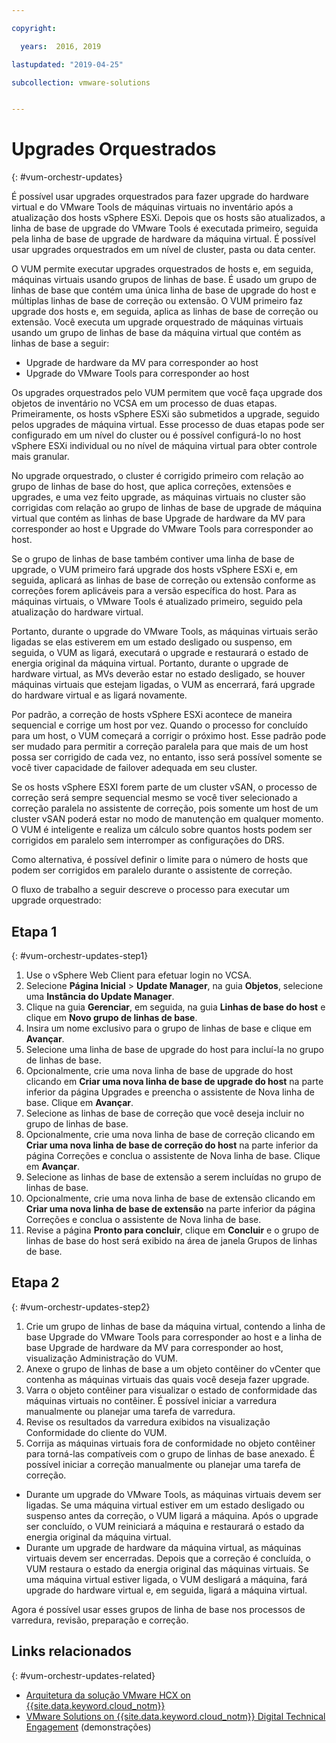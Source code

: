 ```yaml
---

copyright:

  years:  2016, 2019

lastupdated: "2019-04-25"

subcollection: vmware-solutions


---
```


#	Upgrades Orquestrados
{: #vum-orchestr-updates}

É possível usar upgrades orquestrados para fazer upgrade do hardware virtual e do VMware Tools de máquinas virtuais no inventário após a atualização dos hosts vSphere ESXi. Depois que os hosts são atualizados, a linha de base de upgrade do VMware Tools é executada primeiro, seguida pela linha de base de upgrade de hardware da máquina virtual. É possível usar upgrades orquestrados em um nível de cluster, pasta ou data center.

O VUM permite executar upgrades orquestrados de hosts e, em seguida, máquinas virtuais usando grupos de linhas de base. É usado um grupo de linhas de base que contém uma única linha de base de upgrade do host e múltiplas linhas de base de correção ou extensão. O VUM primeiro faz upgrade dos hosts e, em seguida, aplica as linhas de base de correção ou extensão. Você executa um upgrade orquestrado de máquinas virtuais usando um grupo de linhas de base da máquina virtual que contém as linhas de base a seguir:
* Upgrade de hardware da MV para corresponder ao host
* Upgrade do VMware Tools para corresponder ao host

Os upgrades orquestrados pelo VUM permitem que você faça upgrade dos objetos de inventário no VCSA em um processo de duas etapas. Primeiramente, os hosts vSphere ESXi são submetidos a upgrade, seguido pelos upgrades de máquina virtual. Esse processo de duas etapas pode ser configurado em um nível do cluster ou é possível configurá-lo no host vSphere ESXi individual ou no nível de máquina virtual para obter controle mais granular.

No upgrade orquestrado, o cluster é corrigido primeiro com relação ao grupo de linhas de base do host, que aplica correções, extensões e upgrades, e uma vez feito upgrade, as máquinas virtuais no cluster são corrigidas com relação ao grupo de linhas de base de upgrade de máquina virtual que contém as linhas de base Upgrade de hardware da MV para corresponder ao host e Upgrade do VMware Tools para corresponder ao host.

Se o grupo de linhas de base também contiver uma linha de base de upgrade, o VUM primeiro fará upgrade dos hosts vSphere ESXi e, em seguida, aplicará as linhas de base de correção ou extensão conforme as correções forem aplicáveis para a versão específica do host. Para as máquinas virtuais, o VMware Tools é atualizado primeiro, seguido pela atualização do hardware virtual.

Portanto, durante o upgrade do VMware Tools, as máquinas virtuais serão ligadas se elas estiverem em um estado desligado ou suspenso, em seguida, o VUM as ligará, executará o upgrade e restaurará o estado de energia original da máquina virtual. Portanto, durante o upgrade de hardware virtual, as MVs deverão estar no estado desligado, se houver máquinas virtuais que estejam ligadas, o VUM as encerrará, fará upgrade do hardware virtual e as ligará novamente.

Por padrão, a correção de hosts vSphere ESXi acontece de maneira sequencial e corrige um host por vez. Quando o processo for concluído para um host, o VUM começará a corrigir o próximo host. Esse padrão pode ser mudado para permitir a correção paralela para que mais de um host possa ser corrigido de cada vez, no entanto, isso será possível somente se você tiver capacidade de failover adequada em seu cluster.

Se os hosts vSphere ESXI forem parte de um cluster vSAN, o processo de correção será sempre sequencial mesmo se você tiver selecionado a correção paralela no assistente de correção, pois somente um host de um cluster vSAN poderá estar no modo de manutenção em qualquer momento. O VUM é inteligente e realiza um cálculo sobre quantos hosts podem ser corrigidos em paralelo sem interromper as configurações do DRS.

Como alternativa, é possível definir o limite para o número de hosts que podem ser corrigidos em paralelo durante o assistente de correção.

O fluxo de trabalho a seguir descreve o processo para executar um upgrade orquestrado:

## Etapa 1
{: #vum-orchestr-updates-step1}

1. Use o vSphere Web Client para efetuar login no VCSA.
2. Selecione **Página Inicial** > **Update Manager**, na guia **Objetos**, selecione uma **Instância do Update Manager**.
3. Clique na guia **Gerenciar**, em seguida, na guia **Linhas de base do host** e clique em **Novo grupo de linhas de base**.
4. Insira um nome exclusivo para o grupo de linhas de base e clique em **Avançar**.
5. Selecione uma linha de base de upgrade do host para incluí-la no grupo de linhas de base.
6. Opcionalmente, crie uma nova linha de base de upgrade do host clicando em **Criar uma nova linha de base de upgrade do host** na parte inferior da página Upgrades e preencha o assistente de Nova linha de base. Clique em **Avançar**.
7. Selecione as linhas de base de correção que você deseja incluir no grupo de linhas de base.
8. Opcionalmente, crie uma nova linha de base de correção clicando em **Criar uma nova linha de base de correção do host** na parte inferior da página Correções e conclua o assistente de Nova linha de base. Clique em **Avançar**.
9. Selecione as linhas de base de extensão a serem incluídas no grupo de linhas de base.
10. Opcionalmente, crie uma nova linha de base de extensão clicando em **Criar uma nova linha de base de extensão** na parte inferior da página Correções e conclua o assistente de Nova linha de base.
11. Revise a página **Pronto para concluir**, clique em **Concluir** e o grupo de linhas de base do host será exibido na área de janela Grupos de linhas de base.

## Etapa 2
{: #vum-orchestr-updates-step2}

1. Crie um grupo de linhas de base da máquina virtual, contendo a linha de base Upgrade do VMware Tools para corresponder ao host e a linha de base Upgrade de hardware da MV para corresponder ao host, visualização Administração do VUM.
2. Anexe o grupo de linhas de base a um objeto contêiner do vCenter que contenha as máquinas virtuais das quais você deseja fazer upgrade.
3. Varra o objeto contêiner para visualizar o estado de conformidade das máquinas virtuais no contêiner. É possível iniciar a varredura manualmente ou planejar uma tarefa de varredura.
4. Revise os resultados da varredura exibidos na visualização Conformidade do cliente do VUM.
5. Corrija as máquinas virtuais fora de conformidade no objeto contêiner para torná-las compatíveis com o grupo de linhas de base anexado. É possível iniciar a correção manualmente ou planejar uma tarefa de correção.
* Durante um upgrade do VMware Tools, as máquinas virtuais devem ser ligadas. Se uma máquina virtual estiver em um estado desligado ou suspenso antes da correção, o VUM ligará a máquina. Após o upgrade ser concluído, o VUM reiniciará a máquina e restaurará o estado da energia original da máquina virtual.
* Durante um upgrade de hardware da máquina virtual, as máquinas virtuais devem ser encerradas. Depois que a correção é concluída, o VUM restaura o estado da energia original das máquinas virtuais. Se uma máquina virtual estiver ligada, o VUM desligará a máquina, fará upgrade do hardware virtual e, em seguida, ligará a máquina virtual.

Agora é possível usar esses grupos de linha de base nos processos de varredura, revisão, preparação e correção.

## Links relacionados
{: #vum-orchestr-updates-related}

* [Arquitetura da solução VMware HCX on {{site.data.keyword.cloud_notm}}](/docs/services/vmwaresolutions/services?topic=vmware-solutions-hcx-archi-intro#hcx-archi-intro)
* [VMware Solutions on	{{site.data.keyword.cloud_notm}} Digital Technical Engagement](https://ibm-dte.mybluemix.net/vmware) (demonstrações)
